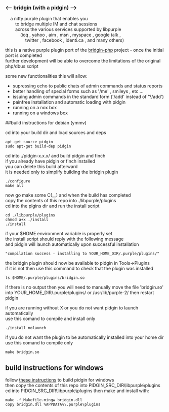 ### <-- bridgin (with a pidgin) -->

&nbsp;&nbsp;&nbsp;&nbsp;a nifty purple plugin that enables you  
&nbsp;&nbsp;&nbsp;&nbsp;&nbsp;&nbsp;&nbsp;&nbsp;to bridge multiple IM and chat sessions  
&nbsp;&nbsp;&nbsp;&nbsp;&nbsp;&nbsp;&nbsp;&nbsp;across the various services supported by libpurple  
&nbsp;&nbsp;&nbsp;&nbsp;&nbsp;&nbsp;&nbsp;&nbsp;&nbsp;&nbsp;&nbsp;&nbsp;(icq , yahoo , aim , msn , myspace , google talk ,  
&nbsp;&nbsp;&nbsp;&nbsp;&nbsp;&nbsp;&nbsp;&nbsp;&nbsp;&nbsp;&nbsp;&nbsp;&nbsp;&nbsp;&nbsp;&nbsp;twitter , facebook , identi.ca , and many others)  
  
this is a native purple plugin port of the [bridgin-php](https://github.com/bill-auger/bridgin-php) project - once the initial port is completed  
further development will be able to overcome the limitations of the original php/dbus script  
  
some new functionalities this will allow:  
* supressing echo to public chats of admin commands and status reports
* better handling of special forms such as '/me' , smileys , etc ...
* issuing admin commands in the standard form ('/add' instead of '?/add')
* painfree installation and automatic loading with pidgin
* running on a nox box
* running on a windows box


##build instructions for debian (ymmv)

cd into your build dir and load sources and deps

    apt-get source pidgin
    sudo apt-get build-dep pidgin

cd into ./pidgin-x.x.x/ and build pidgin and finch  
if you already have pidgin or finch installed  
you can delete this build afterward  
it is needed only to simplify building the bridgin plugin

    ./configure
    make all

now go make some C(__) and when the build has completed  
copy the contents of this repo into ./libpurple/plugins  
cd into the plgins dir and run the install script

    cd ./libpurple/plugins
    chmod a+x ./install
    ./install

if your $HOME environment variable is properly set  
the install script should reply with the following message  
and pidgin will launch automatically upon successful installation

    "compilation success - installing to YOUR_HOME_DIR/.purple/plugins/"

the bridgin plugin should now be available to pidgin in Tools->Plugins  
if it is not then use this command to check that the plugin was installed

    ls $HOME/.purple/plugins/bridgin.so

if there is no output then you will need to manually move the file 'bridgin.so'  
into YOUR_HOME_DIR/.purple/plugins/ or /usr/lib/purple-2/ then restart pidgin  
  
if you are running without X or you do not want pidgin to launch automatically  
use this comand to compile and install only

    ./install nolaunch

if you do not want the plugin to be automatically installed into your home dir  
use this comand to compile only

    make bridgin.so
  
  
## build instructions for windows
follow [these instructions](https://test.developer.pidgin.im/wiki/BuildingWinPidgin) to build pidgin for windows  
then copy the contents of this repo into PIDGIN_SRC_DIR\libpurple\plugins  
cd into PIDGIN_SRC_DIR\libpurple\plugins then make and install with:

    make -f Makefile.mingw bridgin.dll
    copy bridgin.dll %APPDATA%\.purple\plugins
